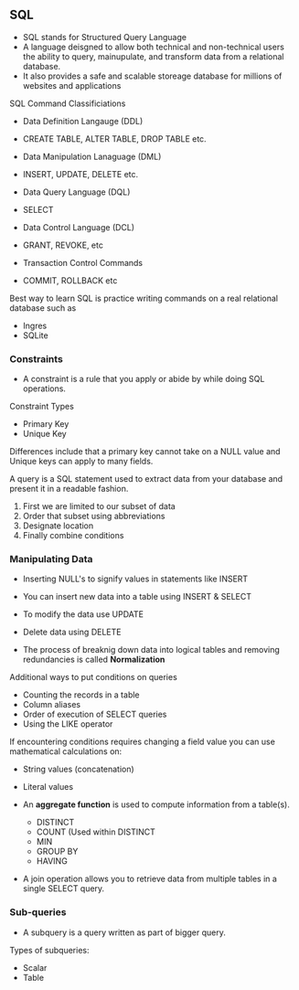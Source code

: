 ## SQL 

- SQL stands for Structured Query Language
 - A language deisgned to allow both technical and non-technical users the ability to query, mainupulate, and transform data from a relational database.
 - It also provides a safe and scalable storeage database for millions of websites and applications
 
SQL Command Classificiations
 - Data Definition Langauge (DDL)
  + CREATE TABLE, ALTER TABLE, DROP TABLE etc.
 - Data Manipulation Lanaguage (DML)
  + INSERT, UPDATE, DELETE etc.
 - Data Query Language (DQL)
  + SELECT
 - Data Control Language (DCL)
  + GRANT, REVOKE, etc
 - Transaction Control Commands
  + COMMIT, ROLLBACK etc

Best way to learn SQL is practice writing commands on a real relational database such as 
  - Ingres
  - SQLite
  
 ### Constraints
 
 - A constraint is a rule that you apply or abide by while doing SQL operations.
 
 Constraint Types
  - Primary Key
  - Unique Key
 
 Differences include that a primary key cannot take on a NULL value and Unique keys can apply to many fields.
 
 A query is a SQL statement used to extract data from your database and present it in a readable fashion. 
  1. First we are limited to our subset of data
  2. Order that subset using abbreviations
  3. Designate location
  4. Finally combine conditions

### Manipulating Data

  - Inserting NULL's to signify values in statements like INSERT
  - You can insert new data into a table using INSERT & SELECT
  - To modify the data use UPDATE
  - Delete data using DELETE
  
- The process of breaknig down data into logical tables and removing redundancies is called **Normalization**

Additional ways to put conditions on queries
  - Counting the records in a table
  - Column aliases
  - Order of execution of SELECT queries
  - Using the LIKE operator
  
If encountering conditions requires changing a field value you can use mathematical calculations on:
  - String values (concatenation)
  - Literal values

- An **aggregate function** is used to compute information from a table(s).
  - DISTINCT
  - COUNT (Used within DISTINCT
  - MIN
  - GROUP BY
  - HAVING

- A join operation allows you to retrieve data from multiple tables in a single SELECT query. 

### Sub-queries

- A subquery is a query written as part of bigger query. 

Types of subqueries:
  - Scalar
  - Table
